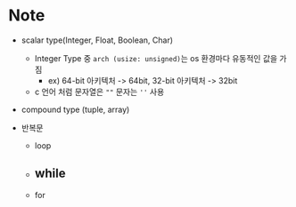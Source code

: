 
# Note

- scalar type(Integer, Float, Boolean, Char)
  - Integer Type 중 `arch (usize: unsigned)`는 os 환경마다 유동적인 값을 가짐
    - ex) 64-bit 아키텍처 -> 64bit, 32-bit 아키텍처 -> 32bit
  - c 언어 처럼 문자열은 `""` 문자는 `''` 사용

- compound type (tuple, array)

- 반복문
  - loop
  - while
    - 
  - for